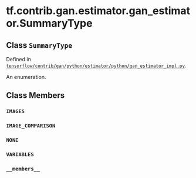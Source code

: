 <div itemscope itemtype="http://developers.google.com/ReferenceObject">
<meta itemprop="name" content="tf.contrib.gan.estimator.gan_estimator.SummaryType" />
<meta itemprop="path" content="Stable" />
<meta itemprop="property" content="IMAGES"/>
<meta itemprop="property" content="IMAGE_COMPARISON"/>
<meta itemprop="property" content="NONE"/>
<meta itemprop="property" content="VARIABLES"/>
<meta itemprop="property" content="__members__"/>
</div>

# tf.contrib.gan.estimator.gan_estimator.SummaryType

## Class `SummaryType`





Defined in [`tensorflow/contrib/gan/python/estimator/python/gan_estimator_impl.py`](/code/stable/tensorflow/contrib/gan/python/estimator/python/gan_estimator_impl.py).

An enumeration.

## Class Members

<h3 id="IMAGES"><code>IMAGES</code></h3>

<h3 id="IMAGE_COMPARISON"><code>IMAGE_COMPARISON</code></h3>

<h3 id="NONE"><code>NONE</code></h3>

<h3 id="VARIABLES"><code>VARIABLES</code></h3>

<h3 id="__members__"><code>__members__</code></h3>

